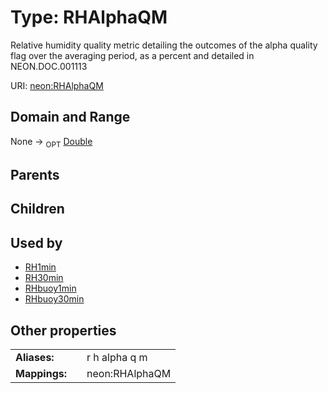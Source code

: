 
# Type: RHAlphaQM


Relative humidity quality metric detailing the outcomes of the alpha quality flag over the averaging period, as a percent and detailed in NEON.DOC.001113

URI: [neon:RHAlphaQM](https://data.neonscience.org/RHAlphaQM)


## Domain and Range

None ->  <sub>OPT</sub> [Double](types/Double.md)

## Parents


## Children


## Used by

 * [RH1min](RH1min.md)
 * [RH30min](RH30min.md)
 * [RHbuoy1min](RHbuoy1min.md)
 * [RHbuoy30min](RHbuoy30min.md)

## Other properties

|  |  |  |
| --- | --- | --- |
| **Aliases:** | | r h alpha q m |
| **Mappings:** | | neon:RHAlphaQM |

